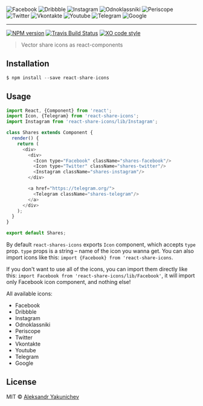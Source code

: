 ![Facebook](https://rawgit.com/canvaskisa/react-share-icons/master/src/Facebook/index.svg)
![Dribbble](https://rawgit.com/canvaskisa/react-share-icons/master/src/Dribbble/index.svg)
![Instagram](https://rawgit.com/canvaskisa/react-share-icons/master/src/Instagram/index.svg)
![Odnoklassniki](https://rawgit.com/canvaskisa/react-share-icons/master/src/Odnoklassniki/index.svg)
![Periscope](https://rawgit.com/canvaskisa/react-share-icons/master/src/Periscope/index.svg)
![Twitter](https://rawgit.com/canvaskisa/react-share-icons/master/src/Twitter/index.svg)
![Vkontakte](https://rawgit.com/canvaskisa/react-share-icons/master/src/Vkontakte/index.svg)
![Youtube](https://rawgit.com/canvaskisa/react-share-icons/master/src/Youtube/index.svg)
![Telegram](https://rawgit.com/canvaskisa/react-share-icons/master/src/Telegram/index.svg)
![Google](https://rawgit.com/canvaskisa/react-share-icons/master/src/Google/index.svg)

***

[![NPM version](http://img.shields.io/npm/v/react-share-icons.svg)](https://www.npmjs.org/package/react-share-icons)
[![Travis Build Status](https://travis-ci.org/canvaskisa/react-share-icons.svg)](https://travis-ci.org/canvaskisa/react-share-icons)
[![XO code style](https://img.shields.io/badge/code_style-XO-5ed9c7.svg)](https://github.com/sindresorhus/xo)

> Vector share icons as react-components

## Installation
```js
$ npm install --save react-share-icons
```

## Usage
```js
import React, {Component} from 'react';
import Icon, {Telegram} from 'react-share-icons';
import Instagram from 'react-share-icons/lib/Instagram';

class Shares extends Component {
  render() {
    return (
      <div>
        <div>
          <Icon type="Facebook" className="shares-facebook"/>
          <Icon type="Twitter" className="shares-twitter"/>
          <Instagram className="shares-instagram"/>
        </div>

        <a href="https://telegram.org/">
          <Telegram className="shares-telegram"/>
        </a>
      </div>
    );
  }
}

export default Shares;
```
By default `react-shares-icons` exports `Icon` component, which accepts `type` prop. `type` props is a string – name of the icon you wanna get. You can also import icons like this: `import {Facebook} from 'react-share-icons`.

If you don't want to use all of the icons, you can import them directly like this: `import Facebook from 'react-share-icons/lib/Facebook'`, it will import only Facebook icon component, and nothing else!

All available icons:
- Facebook
- Dribbble
- Instagram
- Odnoklassniki
- Periscope
- Twitter
- Vkontakte
- Youtube
- Telegram
- Google

## License
MIT © [Aleksandr Yakunichev](https://github.com/canvaskisa)
